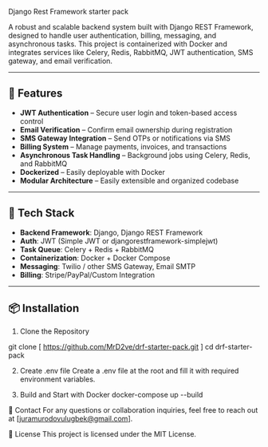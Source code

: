   Django Rest Framework starter pack

A robust and scalable backend system built with Django REST Framework, designed to handle user authentication, billing, messaging, and asynchronous tasks. This project is containerized with Docker and integrates services like Celery, Redis, RabbitMQ, JWT authentication, SMS gateway, and email verification.

---

## 🚀 Features

- **JWT Authentication** – Secure user login and token-based access control
- **Email Verification** – Confirm email ownership during registration
- **SMS Gateway Integration** – Send OTPs or notifications via SMS
- **Billing System** – Manage payments, invoices, and transactions
- **Asynchronous Task Handling** – Background jobs using Celery, Redis, and RabbitMQ
- **Dockerized** – Easily deployable with Docker
- **Modular Architecture** – Easily extensible and organized codebase

---

## 🧱 Tech Stack

- **Backend Framework**: Django, Django REST Framework
- **Auth**: JWT (Simple JWT or djangorestframework-simplejwt)
- **Task Queue**: Celery + Redis + RabbitMQ
- **Containerization**: Docker + Docker Compose
- **Messaging**: Twilio / other SMS Gateway, Email SMTP
- **Billing**: Stripe/PayPal/Custom Integration

---

## 📦 Installation

1. Clone the Repository

git clone [ https://github.com/MrD2ve/drf-starter-pack.git ]
cd drf-starter-pack


2. Create .env file
Create a .env file at the root and fill it with required environment variables.

3. Build and Start with Docker
docker-compose up --build

📧 Contact
For any questions or collaboration inquiries, feel free to reach out at [juramurodovulugbek@gmail.com].

📄 License
This project is licensed under the MIT License.
